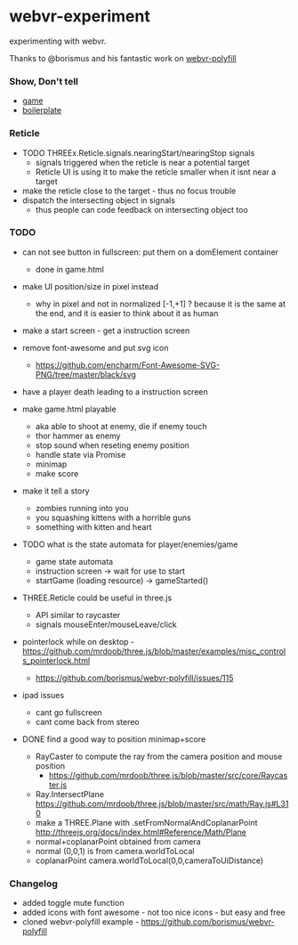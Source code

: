 # webvr-experiment
experimenting with webvr. 

Thanks to @borismus and his fantastic work on
[webvr-polyfill](https://github.com/borismus/webvr-polyfill)

### Show, Don't tell
- [game](http://jeromeetienne.github.io/webvr-experiment/game.html)
- [boilerplate](http://jeromeetienne.github.io/webvr-experiment/boilerplate.html)

### Reticle
- TODO THREEx.Reticle.signals.nearingStart/nearingStop signals
  - signals triggered when the reticle is near a potential target
  - Reticle UI is using it to make the reticle smaller when it isnt near a target
- make the reticle close to the target - thus no focus trouble
- dispatch the intersecting object in signals
  - thus people can code feedback on intersecting object too

### TODO
- can not see button in fullscreen: put them on a domElement container 
  - done in game.html
- make UI position/size in pixel instead
  - why in pixel and not in normalized [-1,+1] ? because it is the same at the end, and it is easier to think about it as human

- make a start screen - get a instruction screen
- remove font-awesome and put svg icon
  - https://github.com/encharm/Font-Awesome-SVG-PNG/tree/master/black/svg
- have a player death leading to a instruction screen


- make game.html playable
  - aka able to shoot at enemy, die if enemy touch
  - thor hammer as enemy
  - stop sound when reseting enemy position
  - handle state via Promise
  - minimap
  - make score
- make it tell a story
  - zombies running into you
  - you squashing kittens with a horrible guns
  - something with kitten and heart


- TODO what is the state automata for player/enemies/game
  - game state automata
  - instruction screen -> wait for use to start
  - startGame (loading resource) -> gameStarted()
- THREE.Reticle could be useful in three.js
  - API similar to raycaster
  - signals mouseEnter/mouseLeave/click

- pointerlock while on desktop - https://github.com/mrdoob/three.js/blob/master/examples/misc_controls_pointerlock.html
  - https://github.com/borismus/webvr-polyfill/issues/115
- ipad issues
  - cant go fullscreen
  - cant come back from stereo

- DONE find a good way to position minimap+score 
  - RayCaster to compute the ray from the camera position and mouse position
    - https://github.com/mrdoob/three.js/blob/master/src/core/Raycaster.js
  - Ray.IntersectPlane https://github.com/mrdoob/three.js/blob/master/src/math/Ray.js#L310
  - make a THREE.Plane with .setFromNormalAndCoplanarPoint http://threejs.org/docs/index.html#Reference/Math/Plane
  - normal+coplanarPoint obtained from camera
  - normal (0,0,1) is from camera.worldToLocal
  - coplanarPoint camera.worldToLocal(0,0,cameraToUiDistance)

### Changelog
- added toggle mute function
- added icons with font awesome - not too nice icons - but easy and free
- cloned webvr-polyfill example - https://github.com/borismus/webvr-polyfill
